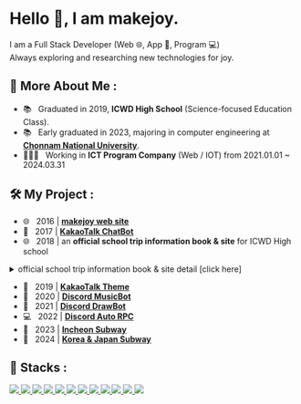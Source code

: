 # Hello 👋, I am makejoy.

I am a Full Stack Developer (Web 🌐, App 📱, Program 💻) 
<br>
Always exploring and researching new technologies for joy.

## 🧐 More About Me :

- 📚 &nbsp; Graduated in 2019, **ICWD High School** (Science-focused Education Class).
- 📚 &nbsp; Early graduated in 2023, majoring in computer engineering at <a href="https://www.jnu.ac.kr" target="_blank">**Chonnam National University**</a>.
- 👨🏻‍💻 &nbsp; Working in **ICT Program Company** (Web / IOT) from 2021.01.01 ~ 2024.03.31

## 🛠️ My Project :

- 🌐 &nbsp; 2016 | <a href="https://makejoy.co.kr" target="_blank">**makejoy web site**</a>
- 💬 &nbsp; 2017 | <a href="https://makejoy.co.kr/_programs/mjbot/kakao" target="_blank">**KakaoTalk ChatBot**</a>
- 🌐 &nbsp; 2018 | an **official school trip information book & site** for ICWD High school
<details>
    <summary>official school trip information book & site detail [click here]</summary>

![image](https://makejoy.co.kr/github/imgs/jeju.png)
</details>

- 🎨 &nbsp; 2019 | <a href="https://makejoy.co.kr/ktheme" target="_blank">**KakaoTalk Theme**</a>
- 💬 &nbsp; 2020 | <a href="https://makejoy.co.kr/_programs/mjbot/discord" target="_blank">**Discord MusicBot**</a>
- 💬 &nbsp; 2021 | <a href="https://makejoy.co.kr/_programs/mjbot/stable" target="_blank">**Discord DrawBot**</a>
- 💻 &nbsp; 2022 | <a href="https://makejoy.co.kr/_programs/discord" target="_blank">**Discord Auto RPC**</a>
- 🚄 &nbsp; 2023 | <a href="https://makejoy.co.kr/icsw" target="_blank">**Incheon Subway**</a>
- 🚄 &nbsp; 2024 | <a href="https://makejoy.co.kr/sw" target="_blank">**Korea & Japan Subway**</a>

## 🔨 Stacks :
<a href="https://oracle.com" target="_blank"> 
    <img src="https://img.shields.io/badge/oracle db-F80000?style=for-the-badge&logo=oracle&logoColor=white">
</a>    
<a href="https://developer.mozilla.org/en-US/docs/Web/HTML" target="_blank"> 
    <img src="https://img.shields.io/badge/html5-E34F26?style=for-the-badge&logo=html5&logoColor=white">
</a>    
<a href="https://developer.mozilla.org/en-US/docs/Web/CSS" target="_blank"> 
    <img src="https://img.shields.io/badge/css-FC7E0F?style=for-the-badge&logo=css3&logoColor=white">
</a>
<a href="https://www.php.net" target="_blank"> 
    <img src="https://img.shields.io/badge/php-FF9E0F?style=for-the-badge&logo=php&logoColor=white">
</a>
<a href="https://developer.mozilla.org/en-US/docs/Web/JavaScript" target="_blank"> 
    <img src="https://img.shields.io/badge/javascript-F7DF1E?style=for-the-badge&logo=javascript&logoColor=black">
</a>
<a href="https://tomcat.apache.org" target="_blank"> 
    <img src="https://img.shields.io/badge/apache tomcat-F8DC75?style=for-the-badge&logo=apachetomcat&logoColor=black">
</a>
<a href="https://spring.io" target="_blank"> 
    <img src="https://img.shields.io/badge/spring-6DB33F?style=for-the-badge&logo=spring&logoColor=white">
</a>
<a href="https://mysql.com" target="_blank"> 
    <img src="https://img.shields.io/badge/mysql-4479A1?style=for-the-badge&logo=mysql&logoColor=white">
</a>
<a href="https://www.java.com" target="_blank"> 
    <img src="https://img.shields.io/badge/java-008FC7?style=for-the-badge&logo=coffeescript&logoColor=white">
</a>
<a href="https://www.python.org" target="_blank"> 
    <img src="https://img.shields.io/badge/python-004088?style=for-the-badge&logo=python&logoColor=white">
</a>    
<a href="https://www.jquery.com" target="_blank"> 
    <img src="https://img.shields.io/badge/jquery-512BD4?style=for-the-badge&logo=jquery&logoColor=white">
</a>
<a href="https://www.kernel.org/" target="_blank"> 
    <img src="https://img.shields.io/badge/linux-323232?style=for-the-badge&logo=linux&logoColor=white">
</a>
